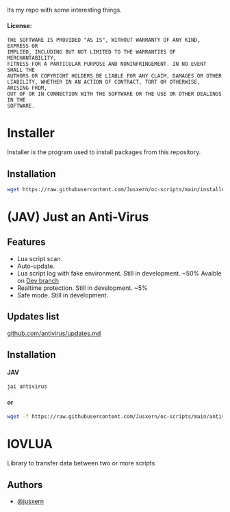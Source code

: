 
Its my repo with some interesting things.
#### License: 

```
THE SOFTWARE IS PROVIDED "AS IS", WITHOUT WARRANTY OF ANY KIND, EXPRESS OR
IMPLIED, INCLUDING BUT NOT LIMITED TO THE WARRANTIES OF MERCHANTABILITY,
FITNESS FOR A PARTICULAR PURPOSE AND NONINFRINGEMENT. IN NO EVENT SHALL THE
AUTHORS OR COPYRIGHT HOLDERS BE LIABLE FOR ANY CLAIM, DAMAGES OR OTHER
LIABILITY, WHETHER IN AN ACTION OF CONTRACT, TORT OR OTHERWISE, ARISING FROM,
OUT OF OR IN CONNECTION WITH THE SOFTWARE OR THE USE OR OTHER DEALINGS IN THE
SOFTWARE.
```

# Installer

Installer is the program used to install packages from this repository.

## Installation

```bash
wget https://raw.githubusercontent.com/Jusxern/oc-scripts/main/installer/installer.lua /bin/jai.lua
```

# (JAV) Just an Anti-Virus

## Features

- Lua script scan.
- Auto-update.
- Lua script log with fake environment. Still in development. ~50% Avaible on [Dev branch](https://github.com/Jusxern/oc-scripts/tree/dev/antivirus)
- Realtime protection. Still in development. ~5%
- Safe mode. Still in development.


## Updates list

[github.com/antivirus/updates.md](https://github.com/Jusxern/oc-scripts/blob/main/antivirus/updates.md)



## Installation

#### JAV

```bash
jai antivirus
```
#### or
```bash
wget -f https://raw.githubusercontent.com/Jusxern/oc-scripts/main/antivirus/scan.lua /bin/scan.lua && wget -f https://raw.githubusercontent.com/Jusxern/oc-scripts/main/iovlua/iov.lua /lib/iov.lua && reboot
```

# IOVLUA

Library to transfer data between two or more scripts


## Authors

- [@jusxern](https://github.com/Jusxern)

